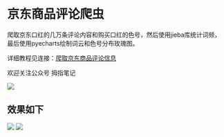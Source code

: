 # 京东商品评论爬虫

爬取京东口红的几万条评论内容和购买口红的色号，然后使用jieba库统计词频，最后使用pyecharts绘制词云和色号分布玫瑰图。

详细教程见连接：[爬取京东商品评论信息](https://mp.weixin.qq.com/s?__biz=MzU5NjM5NzEyNw==&mid=2247484412&idx=1&sn=bac642ca6b3d451c2711de5d73a8b0d0&chksm=fe621ed4c91597c23794e22f608aec2ea2ddc2e548cf19644dca117a2c8daf3d7b7f11f7d1d2&token=104425152&lang=zh_CN#rd)

欢迎关注公众号 拇指笔记 

<img src = 'https://imgkr.cn-bj.ufileos.com/e3be53b7-dc98-415a-afa9-ba1103485641.png'>


## 效果如下

![](https://imgkr.cn-bj.ufileos.com/a814db5b-2605-4c86-b93e-173feb8bedf7.png)
![](https://imgkr.cn-bj.ufileos.com/76b15c0b-b877-4d43-ad36-a9fbc0f007cc.png)